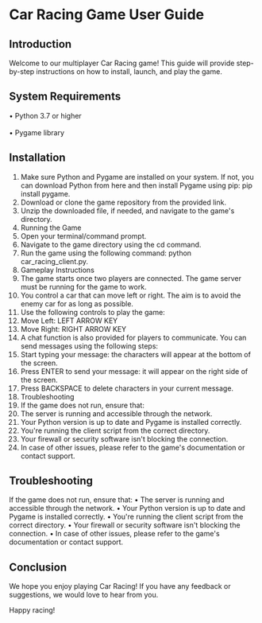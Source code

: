 # Car Racing Game User Guide
## Introduction
Welcome to our multiplayer Car Racing game! This guide will provide step-by-step instructions on how to install, launch, and play the game.
## System Requirements
• Python 3.7 or higher
<br></br>
• Pygame library
## Installation
1.	Make sure Python and Pygame are installed on your system. If not, you can download Python from here and then install Pygame using pip: pip install pygame.
2.	Download or clone the game repository from the provided link.
3.	Unzip the downloaded file, if needed, and navigate to the game's directory.
4.	Running the Game
5.	Open your terminal/command prompt.
6.	Navigate to the game directory using the cd command.
7.	Run the game using the following command: python car_racing_client.py.
8.	Gameplay Instructions
9.	The game starts once two players are connected. The game server must be running for the game to work.
10.	You control a car that can move left or right. The aim is to avoid the enemy car for as long as possible.
11.	Use the following controls to play the game:
12.	Move Left: LEFT ARROW KEY
13.	Move Right: RIGHT ARROW KEY
14.	A chat function is also provided for players to communicate. You can send messages using the following steps:
15.	Start typing your message: the characters will appear at the bottom of the screen.
16.	Press ENTER to send your message: it will appear on the right side of the screen.
17.	Press BACKSPACE to delete characters in your current message.
18.	Troubleshooting
19.	If the game does not run, ensure that:
20.	The server is running and accessible through the network.
21.	Your Python version is up to date and Pygame is installed correctly.
22.	You're running the client script from the correct directory.
23.	Your firewall or security software isn't blocking the connection.
24.	In case of other issues, please refer to the game's documentation or contact support.
## Troubleshooting
If the game does not run, ensure that:
•	The server is running and accessible through the network.
•	Your Python version is up to date and Pygame is installed correctly.
•	You're running the client script from the correct directory.
•	Your firewall or security software isn't blocking the connection.
•	In case of other issues, please refer to the game's documentation or contact support.
## Conclusion
We hope you enjoy playing Car Racing! If you have any feedback or suggestions, we would love to hear from you.

Happy racing!






